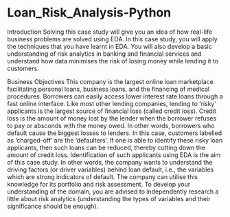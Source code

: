 # Loan_Risk_Analysis-Python
Introduction
Solving this case study will give you an idea of how real-life business problems are solved using EDA. In this case study, you will apply the techniques that you have learnt in EDA. You will also develop a basic understanding of risk analytics in banking and financial services and understand how data minimises the risk of losing money while lending it to customers.

Business Objectives
This company is the largest online loan marketplace facilitating personal loans, business loans, and the financing of medical procedures. Borrowers can easily access lower interest rate loans through a fast online interface.
Like most other lending companies, lending to ‘risky’ applicants is the largest source of financial loss (called credit loss). Credit loss is the amount of money lost by the lender when the borrower refuses to pay or absconds with the money owed. In other words, borrowers who default cause the biggest losses to lenders. In this case, customers labelled as ‘charged-off’ are the ‘defaulters’.
If one is able to identify these risky loan applicants, then such loans can be reduced, thereby cutting down the amount of credit loss. Identification of such applicants using EDA is the aim of this case study.
In other words, the company wants to understand the driving factors (or driver variables) behind loan default, i.e., the variables which are strong indicators of default. The company can utilise this knowledge for its portfolio and risk assessment. 
To develop your understanding of the domain, you are advised to independently research a little about risk analytics (understanding the types of variables and their significance should be enough).
